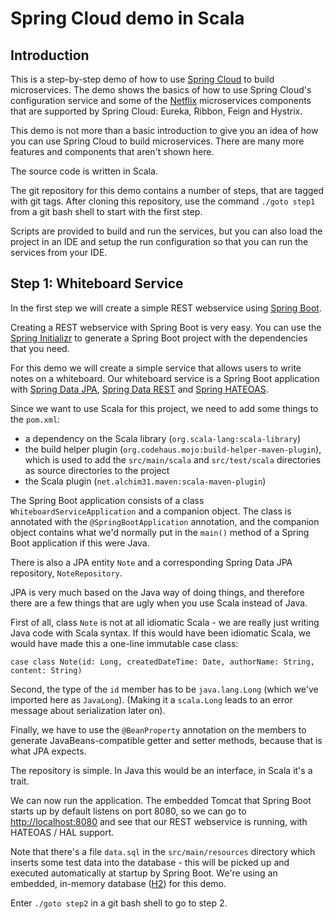 # Spring Cloud demo in Scala

## Introduction

This is a step-by-step demo of how to use [Spring Cloud](http://projects.spring.io/spring-cloud/) to build microservices.
The demo shows the basics of how to use Spring Cloud's configuration service and some of the [Netflix](https://github.com/Netflix) microservices components that are supported by Spring Cloud: Eureka, Ribbon, Feign and Hystrix.

This demo is not more than a basic introduction to give you an idea of how you can use Spring Cloud to build microservices.
There are many more features and components that aren't shown here.

The source code is written in Scala.

The git repository for this demo contains a number of steps, that are tagged with git tags.
After cloning this repository, use the command `./goto step1` from a git bash shell to start with the first step.

Scripts are provided to build and run the services, but you can also load the project in an IDE and setup the run configuration so that you can run the services from your IDE.

## Step 1: Whiteboard Service

In the first step we will create a simple REST webservice using [Spring Boot](http://projects.spring.io/spring-boot/).

Creating a REST webservice with Spring Boot is very easy.
You can use the [Spring Initializr](http://start.spring.io/) to generate a Spring Boot project with the dependencies that you need.

For this demo we will create a simple service that allows users to write notes on a whiteboard.
Our whiteboard service is a Spring Boot application with [Spring Data JPA](http://projects.spring.io/spring-data-jpa/), [Spring Data REST](http://projects.spring.io/spring-data-rest/) and [Spring HATEOAS](http://projects.spring.io/spring-hateoas/).

Since we want to use Scala for this project, we need to add some things to the `pom.xml`:

* a dependency on the Scala library (`org.scala-lang:scala-library`)
* the build helper plugin (`org.codehaus.mojo:build-helper-maven-plugin`), which is used to add the `src/main/scala` and `src/test/scala` directories as source directories to the project
* the Scala plugin (`net.alchim31.maven:scala-maven-plugin`)

The Spring Boot application consists of a class `WhiteboardServiceApplication` and a companion object.
The class is annotated with the `@SpringBootApplication` annotation, and the companion object contains what we'd normally put in the `main()` method of a Spring Boot application if this were Java.

There is also a JPA entity `Note` and a corresponding Spring Data JPA repository, `NoteRepository`.

JPA is very much based on the Java way of doing things, and therefore there are a few things that are ugly when you use Scala instead of Java.

First of all, class `Note` is not at all idiomatic Scala - we are really just writing Java code with Scala syntax.
If this would have been idiomatic Scala, we would have made this a one-line immutable case class:

    case class Note(id: Long, createdDateTime: Date, authorName: String, content: String)

Second, the type of the `id` member has to be `java.lang.Long` (which we've imported here as `JavaLong`).
(Making it a `scala.Long` leads to an error message about serialization later on).

Finally, we have to use the `@BeanProperty` annotation on the members to generate JavaBeans-compatible getter and setter methods, because that is what JPA expects.

The repository is simple.
In Java this would be an interface, in Scala it's a trait.

We can now run the application.
The embedded Tomcat that Spring Boot starts up by default listens on port 8080, so we can go to [http://localhost:8080](http://localhost:8080) and see that our REST webservice is running, with HATEOAS / HAL support.

Note that there's a file `data.sql` in the `src/main/resources` directory which inserts some test data into the database - this will be picked up and executed automatically at startup by Spring Boot.
We're using an embedded, in-memory database ([H2](http://h2database.com)) for this demo.

Enter `./goto step2` in a git bash shell to go to step 2.
